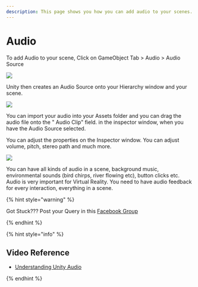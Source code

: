 ```yaml
---
description: This page shows you how you can add audio to your scenes.
---
```


# Audio

To add Audio to your scene, Click on GameObject Tab &gt; Audio &gt; Audio Source

![](.gitbook/assets/29.jpg)

Unity then creates an Audio Source onto your Hierarchy window and your scene.

![](.gitbook/assets/30.jpg)

You can import your audio into your Assets folder and you can drag the audio file onto the " Audio Clip" field. in the inspector window, when you have the Audio Source selected.

You can adjust the properties on the Inspector window. You can adjust volume, pitch, stereo path and much more.

![](.gitbook/assets/31.jpg)

You can have all kinds of audio in a scene, background music, environmental sounds \(bird chirps, river flowing etc\), button clicks etc. Audio is very important for Virtual Reality. You need to have audio feedback for every interaction, everything in a scene.

{% hint style="warning" %}

Got Stuck??? Post your Query in this [Facebook Group](https://www.facebook.com/groups/soi.vr/)

{% endhint %}

{% hint style="info" %}

## Video Reference

* [Understanding Unity Audio](https://www.youtube.com/watch?v=6OT43pvUyfY)

{% endhint %}

